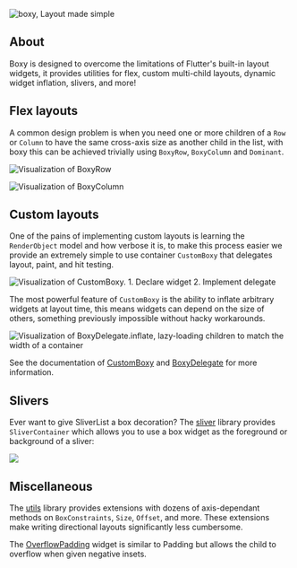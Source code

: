 ![boxy, Layout made simple](https://i.tst.sh/zncIM.png)

## About

Boxy is designed to overcome the limitations of Flutter's built-in layout widgets, it provides utilities for flex,
custom multi-child layouts, dynamic widget inflation, slivers, and more!

## Flex layouts

A common design problem is when you need one or more children of a `Row` or `Column` to have the same cross-axis size
as another child in the list, with boxy this can be achieved trivially using `BoxyRow`, `BoxyColumn` and `Dominant`.

![Visualization of BoxyRow](https://i.tst.sh/WDmbR.png)

![Visualization of BoxyColumn](https://i.tst.sh/FdoiA.png)

## Custom layouts

One of the pains of implementing custom layouts is learning the `RenderObject` model and how verbose it is, to make this
process easier we provide an extremely simple to use container `CustomBoxy` that delegates layout, paint, and hit
testing.

![Visualization of CustomBoxy. 1. Declare widget 2. Implement delegate](https://i.tst.sh/e0M7b.png)

The most powerful feature of `CustomBoxy` is the ability to inflate arbitrary widgets at layout time, this means widgets
can depend on the size of others, something previously impossible without hacky workarounds.

![Visualization of BoxyDelegate.inflate, lazy-loading children to match the width of a container](https://i.tst.sh/sYQHo.png)

See the documentation of [CustomBoxy](https://pub.dev/documentation/boxy/latest/boxy/CustomBoxy-class.html) and
[BoxyDelegate](https://pub.dev/documentation/boxy/latest/boxy/BoxyDelegate-class.html) for more information.

## Slivers

Ever want to give SliverList a box decoration? The [sliver](https://pub.dev/documentation/boxy/latest/sliver) library
provides `SliverContainer` which allows you to use a box widget as the foreground or background of a sliver:

![](https://i.tst.sh/iiyrk.png)

## Miscellaneous

The [utils](https://pub.dev/documentation/boxy/latest/utils/utils-library.html) library provides extensions with dozens
of axis-dependant methods on `BoxConstraints`, `Size`, `Offset`, and more. These extensions make writing directional
layouts significantly less cumbersome.

The [OverflowPadding](https://pub.dev/documentation/boxy/latest/padding/OverflowPadding-class.html) widget is similar to
Padding but allows the child to overflow when given negative insets.